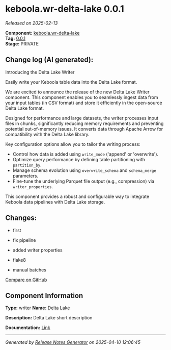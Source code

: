 #  keboola.wr-delta-lake 0.0.1

_Released on 2025-02-13_

**Component:** [keboola.wr-delta-lake](https://github.com/keboola/component-delta-lake)  
**Tag:** [0.0.1](https://github.com/keboola/component-delta-lake/releases/tag/0.0.1)  
**Stage:** PRIVATE


## Change log (AI generated):
Introducing the Delta Lake Writer

Easily write your Keboola table data into the Delta Lake format.

We are excited to announce the release of the new Delta Lake Writer component. This component enables you to seamlessly ingest data from your input tables (in CSV format) and store it efficiently in the open-source Delta Lake format.

Designed for performance and large datasets, the writer processes input files in chunks, significantly reducing memory requirements and preventing potential out-of-memory issues. It converts data through Apache Arrow for compatibility with the Delta Lake library.

Key configuration options allow you to tailor the writing process:
*   Control how data is added using `write_mode` ('append' or 'overwrite').
*   Optimize query performance by defining table partitioning with `partition_by`.
*   Manage schema evolution using `overwrite_schema` and `schema_merge` parameters.
*   Fine-tune the underlying Parquet file output (e.g., compression) via `writer_properties`.

This component provides a robust and configurable way to integrate Keboola data pipelines with Delta Lake storage.



## Changes:



- first 






- fix pipeline 




- added writer properties 




- flake8 




- manual batches 



[Compare on GitHub](https://github.com/keboola/component-delta-lake/compare/initial...0.0.1)



## Component Information
**Type:** writer
**Name:** Delta Lake

**Description:** Delta Lake short description


**Documentation:** [Link](https://github.com/keboola/component-delta-lake.git/blob/master/README.md)



---
_Generated by [Release Notes Generator](https://github.com/keboola/release-notes-generator)
on 2025-04-10 12:06:45_